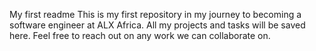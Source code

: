 My first readme
This is my first repository in my journey to becoming a software engineer at ALX Africa.
All my projects and tasks will be saved here.
Feel free to reach out on any work we can collaborate on.
